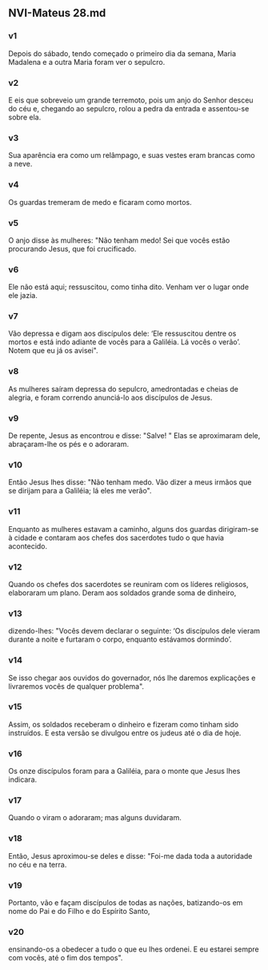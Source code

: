 ## NVI-Mateus 28.md
### v1
 Depois do sábado, tendo começado o primeiro dia da semana, Maria Madalena e a outra Maria foram ver o sepulcro.
### v2
 E eis que sobreveio um grande terremoto, pois um anjo do Senhor desceu do céu e, chegando ao sepulcro, rolou a pedra da entrada e assentou-se sobre ela.
### v3
 Sua aparência era como um relâmpago, e suas vestes eram brancas como a neve.
### v4
 Os guardas tremeram de medo e ficaram como mortos.
### v5
 O anjo disse às mulheres: "Não tenham medo! Sei que vocês estão procurando Jesus, que foi crucificado.
### v6
 Ele não está aqui; ressuscitou, como tinha dito. Venham ver o lugar onde ele jazia.
### v7
 Vão depressa e digam aos discípulos dele: ‘Ele ressuscitou dentre os mortos e está indo adiante de vocês para a Galiléia. Lá vocês o verão’. Notem que eu já os avisei".
### v8
 As mulheres saíram depressa do sepulcro, amedrontadas e cheias de alegria, e foram correndo anunciá-lo aos discípulos de Jesus.
### v9
 De repente, Jesus as encontrou e disse: "Salve! " Elas se aproximaram dele, abraçaram-lhe os pés e o adoraram.
### v10
 Então Jesus lhes disse: "Não tenham medo. Vão dizer a meus irmãos que se dirijam para a Galiléia; lá eles me verão".
### v11
 Enquanto as mulheres estavam a caminho, alguns dos guardas dirigiram-se à cidade e contaram aos chefes dos sacerdotes tudo o que havia acontecido.
### v12
 Quando os chefes dos sacerdotes se reuniram com os líderes religiosos, elaboraram um plano. Deram aos soldados grande soma de dinheiro,
### v13
 dizendo-lhes: "Vocês devem declarar o seguinte: ‘Os discípulos dele vieram durante a noite e furtaram o corpo, enquanto estávamos dormindo’.
### v14
 Se isso chegar aos ouvidos do governador, nós lhe daremos explicações e livraremos vocês de qualquer problema".
### v15
 Assim, os soldados receberam o dinheiro e fizeram como tinham sido instruídos. E esta versão se divulgou entre os judeus até o dia de hoje.
### v16
 Os onze discípulos foram para a Galiléia, para o monte que Jesus lhes indicara.
### v17
 Quando o viram o adoraram; mas alguns duvidaram.
### v18
 Então, Jesus aproximou-se deles e disse: "Foi-me dada toda a autoridade no céu e na terra.
### v19
 Portanto, vão e façam discípulos de todas as nações, batizando-os em nome do Pai e do Filho e do Espírito Santo,
### v20
 ensinando-os a obedecer a tudo o que eu lhes ordenei. E eu estarei sempre com vocês, até o fim dos tempos".
